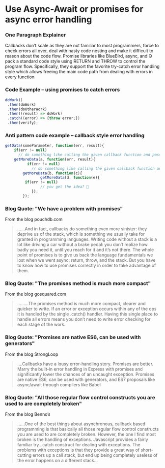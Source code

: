 # Use Async-Await or promises for async error handling


### One Paragraph Explainer

Callbacks don’t scale as they are not familiar to most programmers, force to check errors all over, deal with nasty code nesting and make it difficult to reason about the code flow. Promise libraries like BlueBird, async, and Q pack a standard code style using RETURN and THROW to control the program flow. Specifically, they support the favorite try-catch error handling style which allows freeing the main code path from dealing with errors in every function


### Code Example – using promises to catch errors


```javascript
doWork()
 .then(doWork)
 .then(doOtherWork)
 .then((result) => doWork)
 .catch((error) => {throw error;})
 .then(verify);
```

### Anti pattern code example – callback style error handling

```javascript
getData(someParameter, function(err, result){
    if(err != null)
      // do something like calling the given callback function and pass the error
    getMoreData(a, function(err, result){
          if(err != null)
            // do something like calling the given callback function and pass the error
        getMoreData(b, function(c){ 
                getMoreData(d, function(e){ 
		 if(err != null)
            	// you get the idea? 
            });
        });
```

### Blog Quote: "We have a problem with promises"
 From the blog pouchdb.com
 
 > ……And in fact, callbacks do something even more sinister: they deprive us of the stack, which is something we usually take for granted in programming languages. Writing code without a stack is a lot like driving a car without a brake pedal: you don’t realize how badly you need it, until you reach for it and it’s not there. The whole point of promises is to give us back the language fundamentals we lost when we went async: return, throw, and the stack. But you have to know how to use promises correctly in order to take advantage of them.

### Blog Quote: "The promises method is much more compact"
 From the blog gosquared.com
 
 > ………The promises method is much more compact, clearer and quicker to write. If an error or exception occurs within any of the ops it is handled by the single .catch() handler. Having this single place to handle all errors means you don’t need to write error checking for each stage of the work.

### Blog Quote: "Promises are native ES6, can be used with generators"
 From the blog StrongLoop
 
 > ….Callbacks have a lousy error-handling story. Promises are better. Marry the built-in error handling in Express with promises and significantly lower the chances of an uncaught exception. Promises are native ES6, can be used with generators, and ES7 proposals like async/await through compilers like Babel

### Blog Quote: "All those regular flow control constructs you are used to are completely broken"
From the blog Benno’s
 
 > ……One of the best things about asynchronous, callback based programming is that basically all those regular flow control constructs you are used to are completely broken. However, the one I find most broken is the handling of exceptions. Javascript provides a fairly familiar try…catch construct for dealing with exceptions. The problems with exceptions is that they provide a great way of short-cutting errors up a call stack, but end up being completely useless of the error happens on a different stack…
